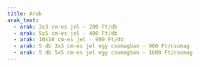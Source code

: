 ```yaml
---
title: Árak
arak_text:
  - arak: 3x3 cm-es jel - 200 Ft/db
  - arak: 5x5 cm-es jel - 400 Ft/db
  - arak: 10x10 cm-es jel - 900 Ft/db
  - arak: 5 db 3x3 cm-es jel egy csomagban - 900 Ft/csomag
  - arak: 5 db 5x5 cm-es jel egy csomagban - 1600 Ft/csomag
---
```

